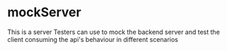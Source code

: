 # mockServer
This is a server Testers can use to mock the backend server and test the client consuming the api's behaviour in different scenarios

